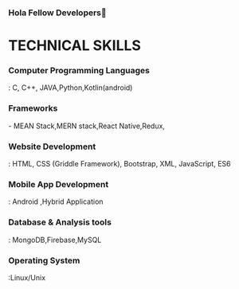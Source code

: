 ### Hola Fellow Developers👋


# TECHNICAL SKILLS 	
<h3>Computer Programming Languages</h3>: C, C++, JAVA,Python,Kotlin(android)  

<h3>Frameworks</h3> - MEAN Stack,MERN stack,React Native,Redux,  

<h3>Website Development</h3>: HTML, CSS (Griddle Framework), Bootstrap, XML, JavaScript, ES6  

<h3>Mobile App Development</h3>: Android ,Hybrid Application  

<h3>Database & Analysis tools</h3>: MongoDB,Firebase,MySQL  

<h3>Operating System</h3>:Linux/Unix  


